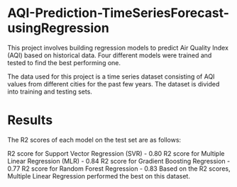 # AQI-Prediction-TimeSeriesForecast-usingRegression

This project involves building regression models to predict Air Quality Index (AQI) based on historical data. Four different models were trained and tested to find the best performing one.

The data used for this project is a time series dataset consisting of AQI values from different cities for the past few years. The dataset is divided into training and testing sets.

# Results
The R2 scores of each model on the test set are as follows:

R2 score for Support Vector Regression (SVR) - 0.80
R2 score for Multiple Linear Regression (MLR) - 0.84
R2 score for Gradient Boosting Regression - 0.77
R2 score for Random Forest Regression - 0.83
Based on the R2 scores, Multiple Linear Regression performed the best on this dataset.

